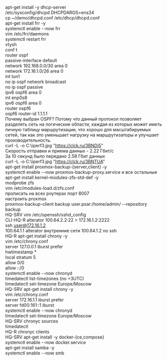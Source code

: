 apt-get install -y dhcp-server  
/etc/sysconfig/dhcpd DHCPDARGS=ens34  
cp ~/demo/dhcpd.conf /etc/dhcp/dhcpd.conf  
apt-get install frr -y  
systemctl enable --now frr  
vim /etc/frr/daemons  
systemctl restart frr  
vtysh  
conf t  
router ospf  
passive-interface default  
network 192.168.0.0/30 area 0  
network 172.16.1.0/26 area 0  
int tun1  
no ip ospf network broadcast  
no ip ospf passive  
ipv6 ospf6 area 0  
int enp0s8  
ipv6 ospf6 area 0  
router ospf6  
ospf6 router-id 1.1.1.1  
Почему выбран OSPF? Потому что данный протокол позволяет разделять сеть на логические области, каждая из которых может иметь личную таблицу маршрутизации, что хорошо для масштабируемых сетей, так как это уменьшает нагрузку на маршрутизаторы и улучшает производительность.  
curl -L -o C:\iperf3.jpg "https://clck.ru/3BNDj5"  
Скорость отправки и приема данных - 2.22 Гбит/с  
За 10 секунд было передано 2.58 Гбит данных  
curl -L -o C:\iperf3.jpg "https://clck.ru/3BNTUA"  
apt-get install proxmox-backup-{server,client} -y  
systemctl enable --now proxmox-backup-proxy.service и все остальные  
apt-get install kernel-modules-zfs-std-def -y  
modprobe zfs  
vim /etc/modules-load.d/zfs.conf  
прописать на всех роутерах порт 8007  
настроить proxmox  
proxmox-backup-client backup user.pxar:/home/admin/ --repository backup  
HQ-SRV vim /etc/openssh/sshd_config  
CLI-HQ-R alterator 100.64.2.2:22 > 172.16.1.2:2222  
ssh user@172.16.1.2  
100.64.1.1 alterator внутренние сети 100.64.1.2 no ssh  
HQ-R apt-get install chrony -y  
vim /etc/chrony.conf  
server 127.0.0.1 iburst prefer  
hwtimestamp *  
local stratum 5  
allow 0/0  
allow ::/0  
systemctl enable --now chronyd  
timedatectl list-timezones (no +3UTC)  
timedatectl set-timezone Europe/Moscow  
HQ-SRV apt-get install chrony -y  
vim /etc/chrony.conf  
server 172.16.1.1 iburst prefer  
server fd00:161::1 iburst  
systemctl enable --now chronyd  
timedatectl set-timezone Europe/Moscow  
HQ-SRV chronyc sources  
timedatectl  
HQ-R chronyc clients  
HQ-SRV apt-get install -y docker-{ce,compose}  
systemctl enable --now docker.service  
apt-get install samba -y  
systemctl enable --now smb

